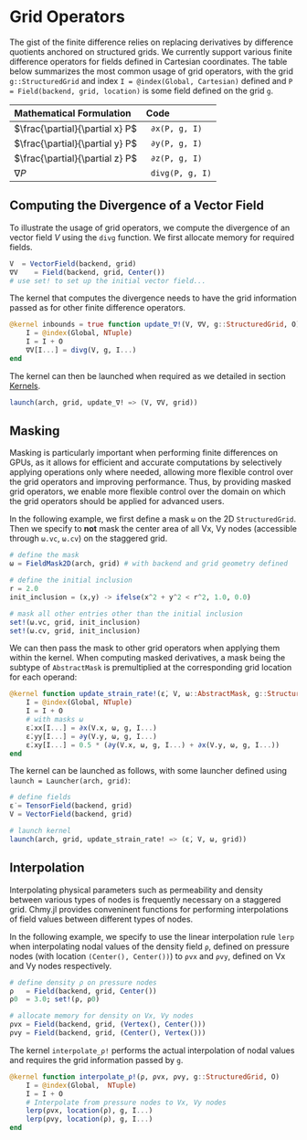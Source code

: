 # Grid Operators

The gist of the finite difference relies on replacing derivatives by difference quotients anchored on structured grids. We currently support various finite difference operators for fields defined in Cartesian coordinates. The table below summarizes the most common usage of grid operators, with the grid `g::StructuredGrid` and index `I = @index(Global, Cartesian)` defined and `P = Field(backend, grid, location)` is some field defined on the grid `g`.

| Mathematical Formulation | Code |
|:-------|:------------|
| $\frac{\partial}{\partial x} P$ | ` ∂x(P, g, I)` |
| $\frac{\partial}{\partial y} P$ | ` ∂y(P, g, I)` |
| $\frac{\partial}{\partial z} P$ | ` ∂z(P, g, I)` |
| $\nabla P$ | ` divg(P, g, I)` |

## Computing the Divergence of a Vector Field

To illustrate the usage of grid operators, we compute the divergence of an vector field $V$ using the `divg` function. We first allocate memory for required fields.

```julia
V  = VectorField(backend, grid)
∇V    = Field(backend, grid, Center())
# use set! to set up the initial vector field...
```

The kernel that computes the divergence needs to have the grid information passed as for other finite difference operators.

```julia
@kernel inbounds = true function update_∇!(V, ∇V, g::StructuredGrid, O)
    I = @index(Global, NTuple)
    I = I + O
    ∇V[I...] = divg(V, g, I...)
end
```

The kernel can then be launched when required as we detailed in section [Kernels](./kernels.md).

```julia
launch(arch, grid, update_∇! => (V, ∇V, grid))
```



## Masking

Masking is particularly important when performing finite differences on GPUs, as it allows for efficient and accurate computations by selectively applying operations only where needed, allowing more flexible control over the grid operators and improving performance. Thus, by providing masked grid operators, we enable more flexible control over the domain on which the grid operators should be applied for advanced users.

In the following example, we first define a mask `ω` on the 2D `StructuredGrid`. Then we specify to **not** mask the center area of all Vx, Vy nodes (accessible through `ω.vc`, `ω.cv`) on the staggered grid.

```julia
# define the mask
ω = FieldMask2D(arch, grid) # with backend and grid geometry defined

# define the initial inclusion
r = 2.0
init_inclusion = (x,y) -> ifelse(x^2 + y^2 < r^2, 1.0, 0.0)

# mask all other entries other than the initial inclusion 
set!(ω.vc, grid, init_inclusion)
set!(ω.cv, grid, init_inclusion)
```

We can then pass the mask to other grid operators when applying them within the kernel. When computing masked derivatives, a mask being the subtype of `AbstractMask` is premultiplied at the corresponding grid location for each operand:

```julia
@kernel function update_strain_rate!(ε̇, V, ω::AbstractMask, g::StructuredGrid, O)
    I = @index(Global, NTuple)
    I = I + O
    # with masks ω
    ε̇.xx[I...] = ∂x(V.x, ω, g, I...)
    ε̇.yy[I...] = ∂y(V.y, ω, g, I...)
    ε̇.xy[I...] = 0.5 * (∂y(V.x, ω, g, I...) + ∂x(V.y, ω, g, I...))
end
```

The kernel can be launched as follows, with some launcher defined using `launch = Launcher(arch, grid)`:

```julia
# define fields
ε̇ = TensorField(backend, grid)
V = VectorField(backend, grid)

# launch kernel
launch(arch, grid, update_strain_rate! => (ε̇, V, ω, grid))
```


## Interpolation

Interpolating physical parameters such as permeability and density between various types of nodes is frequently necessary on a staggered grid. Chmy.jl provides conveninent functions for performing interpolations of field values between different types of nodes.

In the following example, we specify to use the linear interpolation rule `lerp` when interpolating nodal values of the density field `ρ`, defined on pressure nodes (with location `(Center(), Center())`) to `ρvx` and `ρvy`, defined on Vx and Vy nodes respectively.

```julia
# define density ρ on pressure nodes
ρ   = Field(backend, grid, Center())
ρ0  = 3.0; set!(ρ, ρ0)

# allocate memory for density on Vx, Vy nodes
ρvx = Field(backend, grid, (Vertex(), Center()))
ρvy = Field(backend, grid, (Center(), Vertex()))
```

The kernel `interpolate_ρ!` performs the actual interpolation of nodal values and requires the grid information passed by `g`.

```julia
@kernel function interpolate_ρ!(ρ, ρvx, ρvy, g::StructuredGrid, O)
    I = @index(Global,  NTuple)
    I = I + O
    # Interpolate from pressure nodes to Vx, Vy nodes
    lerp(ρvx, location(ρ), g, I...)
    lerp(ρvy, location(ρ), g, I...)
end
```